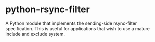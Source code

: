 # python-rsync-filter

A Python module that implements the sending-side rsync-filter specification.
This is useful for applications that wish to use a mature include and exclude
system.
